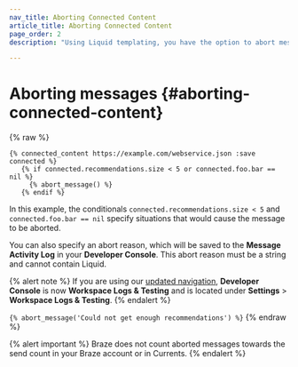 ```yaml
---
nav_title: Aborting Connected Content
article_title: Aborting Connected Content
page_order: 2
description: "Using Liquid templating, you have the option to abort messages with conditionals. This reference article covers some message aborting best practices."

---
```


# Aborting messages {#aborting-connected-content}

{% raw %}
```
{% connected_content https://example.com/webservice.json :save connected %}
   {% if connected.recommendations.size < 5 or connected.foo.bar == nil %}
     {% abort_message() %}
   {% endif %}
```

In this example, the conditionals `connected.recommendations.size < 5` and `connected.foo.bar == nil` specify situations that would cause the message to be aborted.

You can also specify an abort reason, which will be saved to the **Message Activity Log** in your **Developer Console**. This abort reason must be a string and cannot contain Liquid.

{% alert note %}
If you are using our [updated navigation]({{site.baseurl}}/navigation/), **Developer Console** is now **Workspace Logs & Testing** and is located under **Settings** > **Workspace Logs & Testing**.
{% endalert %}

`{% abort_message('Could not get enough recommendations') %}`
{% endraw %}

{% alert important %}
Braze does not count aborted messages towards the send count in your Braze account or in Currents.
{% endalert %}

